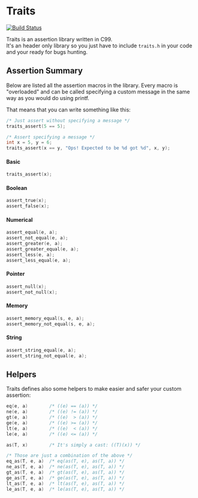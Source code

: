 Traits
======

[![Build Status](https://travis-ci.org/daddinuz/traits.svg?branch=master)](https://travis-ci.org/daddinuz/traits)

Traits is an assertion library written in C99.  
It's an header only library so you just have to include
`traits.h` in your code and your ready for bugs hunting. 

## Assertion Summary

Below are listed all the assertion macros in the library.
Every macro is "overloaded" and can be called specifying 
a custom message in the same way as you would do using printf.  

That means that you can write something like this:
```C
/* Just assert without specifying a message */
traits_assert(5 == 5);

/* Assert specifying a message */
int x = 5, y = 6;
traits_assert(x == y, "Ops! Expected to be %d got %d", x, y);
```

#### Basic

```C
traits_assert(x);
```

#### Boolean

```C
assert_true(x);
assert_false(x);
```

#### Numerical

```C
assert_equal(e, a);
assert_not_equal(e, a);
assert_greater(e, a);
assert_greater_equal(e, a);
assert_less(e, a);
assert_less_equal(e, a);
```

#### Pointer

```C
assert_null(x);
assert_not_null(x);
```

#### Memory

```C
assert_memory_equal(s, e, a);
assert_memory_not_equal(s, e, a);
```

#### String

```C
assert_string_equal(e, a);
assert_string_not_equal(e, a);
```

## Helpers

Traits defines also some helpers to make easier and safer your custom assertion:

```C
eq(e, a)        /* ((e) == (a)) */
ne(e, a)        /* ((e) != (a)) */
gt(e, a)        /* ((e)  > (a)) */
ge(e, a)        /* ((e) >= (a)) */
lt(e, a)        /* ((e)  < (a)) */
le(e, a)        /* ((e) <= (a)) */

as(T, x)        /* It's simply a cast: ((T)(x)) */

/* Those are just a combination of the above */
eq_as(T, e, a)  /* eq(as(T, e), as(T, a)) */
ne_as(T, e, a)  /* ne(as(T, e), as(T, a)) */
gt_as(T, e, a)  /* gt(as(T, e), as(T, a)) */
ge_as(T, e, a)  /* ge(as(T, e), as(T, a)) */
lt_as(T, e, a)  /* lt(as(T, e), as(T, a)) */
le_as(T, e, a)  /* le(as(T, e), as(T, a)) */
```
